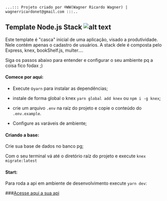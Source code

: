 `...::: Projeto criado por ®WW(Wagner Ricardo Wagner) | wagnerricardonet@gmail.com :::..`

## Template Node.js Stack ![alt text](https://www.prchecker.info/free-icons/64x64/rocket_64_px.png)

Este template é "casca" inicial de uma aplicação, visado a produtividade. Nele contém apenas o cadastro de usuários. A stack dele é composta pelo Express, knex, bookShelf.js, multer....

Siga os passos abaixo para entender e configurar o seu ambiente pq a coisa fico fodax ;)

#### Comece por aqui:

- Execute o`yarn` para instalar as dependências;

- instale de forma global o knex `yarn global add knex` ou `npm i -g knex`;

- crie um arquivo `.env` na raíz do projeto e copie o conteúdo do `.env.example`.

- Configure as varáveis de ambiente;

#### Criando a base:

Crie sua base de dados no banco pg;

Com o seu terminal vá até o diretório raíz do projeto e execute `knex migrate:latest`

#### Start:

Para roda a api em ambiente de desenvolvimento execute `yarn dev`:

###[Acesse aqui a sua api](http://localhost:3001`)
